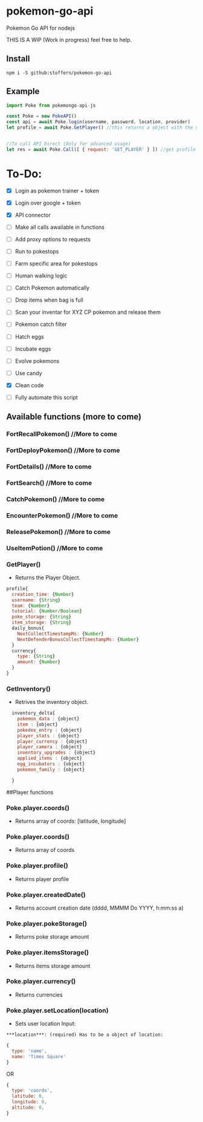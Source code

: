 # pokemon-go-api
Pokemon Go API for nodejs

THIS IS A WIP (Work in progress) feel free to help.

## Install
```
npm i -S github:stoffern/pokemon-go-api
```


## Example

```js
import Poke from pokemongo-api-js
```

```js
const Poke = new PokeAPI()
const api = await Poke.login(username, password, location, provider)
let profile = await Poke.GetPlayer() //this returns a object with the user profile


//To call API Direct (Only for advanced usage)
let res = await Poke.Call([ { request: 'GET_PLAYER' } ]) //get profile

```

# To-Do:
- [x] Login as pokemon trainer + token
- [x] Login over google + token
- [x] API connector
- [ ] Make all calls awailable in functions
- [ ] Add proxy options to requests
- [ ] Run to pokestops
- [ ] Farm specific area for pokestops
- [ ] Human walking logic
- [ ] Catch Pokemon automatically
- [ ] Drop items when bag is full
- [ ] Scan your inventar for XYZ CP pokemon and release them
- [ ] Pokemon catch filter
- [ ] Hatch eggs
- [ ] Incubate eggs
- [ ] Evolve pokemons
- [ ] Use candy
- [x] Clean code
- [ ] Fully automate this script



## Available functions (more to come)


### FortRecallPokemon()  //More to come
### FortDeployPokemon()  //More to come
### FortDetails()  //More to come
### FortSearch()  //More to come
### CatchPokemon()  //More to come
### EncounterPokemon()  //More to come
### ReleasePokemon()  //More to come
### UseItemPotion()  //More to come

### GetPlayer()
- Returns the Player Object.

```js
profile{
  creation_time: {Number}
  username: {String}
  team: {Number}
  tutorial: {Number/Boolean}
  poke_storage: {String}
  item_storage: {String}
  daily_bonus{
    NextCollectTimestampMs: {Number}
    NextDefenderBonusCollectTimestampMs: {Number}
  }
  currency{
    type: {String}
    amount: {Number}
  }
}
```


### GetInventory()
- Retrives the inventory object.

```js
  inventory_delta{
    pokemon_data : {object}
    item : {object}
    pokedex_entry : {object}
    player_stats : {object}
    player_currency : {object}
    player_camera : {object}
    inventory_upgrades : {object}
    applied_items : {object}
    egg_incubators : {object}
    pokemon_family : {object}

  }
```

##Player functions

### Poke.player.coords()
- Returns array of coords: [latitude, longitude]

### Poke.player.coords()
- Returns array of coords

### Poke.player.profile()
- Returns player profile

### Poke.player.createdDate()
- Returns account creation date (dddd, MMMM Do YYYY, h:mm:ss a)

### Poke.player.pokeStorage()
- Returns poke storage amount

### Poke.player.itemsStorage()
- Returns items storage amount

### Poke.player.currency()
- Returns currencies

### Poke.player.setLocation(location)
- Sets user location
Input:
```
***location***: (required) Has to be a object of location:
```
```js
{
  type: 'name',
  name: 'Times Square'
}
```
OR
```js
{
  type: 'coords',
  latitude: 0,
  longitude: 0,
  altitude: 0,
}


